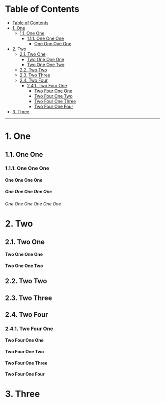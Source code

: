 <!-- !numberedheadings (omit="Table of Contents") -->

# Table of Contents

<!-- !toc (level=4) -->

* [Table of Contents](#table-of-contents)
* [1\. One](#1-one)
  * [1.1\. One One](#1-1-one-one)
    * [1.1.1\. One One One](#1-1-1-one-one-one)
      * [One One One One](#one-one-one-one)
* [2\. Two](#2-two)
  * [2.1\. Two One](#2-1-two-one)
      * [Two One One One](#two-one-one-one)
      * [Two One One Two](#two-one-one-two)
  * [2.2\. Two Two](#2-2-two-two)
  * [2.3\. Two Three](#2-3-two-three)
  * [2.4\. Two Four](#2-4-two-four)
    * [2.4.1\. Two Four One](#2-4-1-two-four-one)
      * [Two Four One One](#two-four-one-one)
      * [Two Four One Two](#two-four-one-two)
      * [Two Four One Three](#two-four-one-three)
      * [Two Four One Four](#two-four-one-four)
* [3\. Three](#3-three)

<!-- toc! -->

----

# 1\. One

## 1.1\. One One

### 1.1.1\. One One One

#### One One One One

##### One One One One One

###### One One One One One One

# 2\. Two

## 2.1\. Two One

#### Two One One One

#### Two One One Two

## 2.2\. Two Two

## 2.3\. Two Three

## 2.4\. Two Four

### 2.4.1\. Two Four One

#### Two Four One One

#### Two Four One Two

#### Two Four One Three

#### Two Four One Four

# 3\. Three


